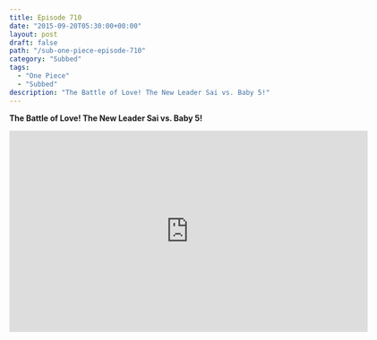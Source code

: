 ```yaml
---
title: Episode 710
date: "2015-09-20T05:30:00+00:00"
layout: post
draft: false
path: "/sub-one-piece-episode-710"
category: "Subbed"
tags:
  - "One Piece"
  - "Subbed"
description: "The Battle of Love! The New Leader Sai vs. Baby 5!"
---
```


**The Battle of Love! The New Leader Sai vs. Baby 5!**

<iframe width="640" height="360" src="https://www.rapidvideo.com/e/G6FRPGJ0D6" frameborder="0" marginwidth=0 marginheight=0 scrolling=no allowfullscreen></iframe>

